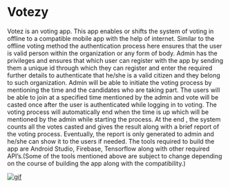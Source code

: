 # Votezy

Votez is an voting app. This app enables or shifts the system of voting in
offline to a compatible mobile app with the help of internet. Similar to the
offline voting method the authentication process here ensures that the
user is valid person within the organization or any form of body.
Admin has the privileges and ensures that which user can register with
the app by sending them a unique id through which they can register and
enter the required further details to authenticate that he/she is a valid
citizen and they belong to such organization.
Admin will be able to initiate the voting process by mentioning the time
and the candidates who are taking part. The users will be able to join at a
specified time mentioned by the admin and vote will be casted once after
the user is authenticated while logging in to voting. The voting process
will automatically end when the time is up which will be mentioned by
the admin while starting the process.
At the end , the system counts all the votes casted and gives the result
along with a brief report of the voting process. Eventually, the report is
only generated to admin and he/she can show it to the users if needed.
The tools required to build the app are Android Studio, Firebase,
Tensorflow along with other required API’s.(Some of the tools mentioned
above are subject to change depending on the course of building the app
along with the compatibility.)

<a href="https://imgflip.com/gif/630hkh"><img src="https://i.imgflip.com/630hkh.gif" title="gif"/></a>
